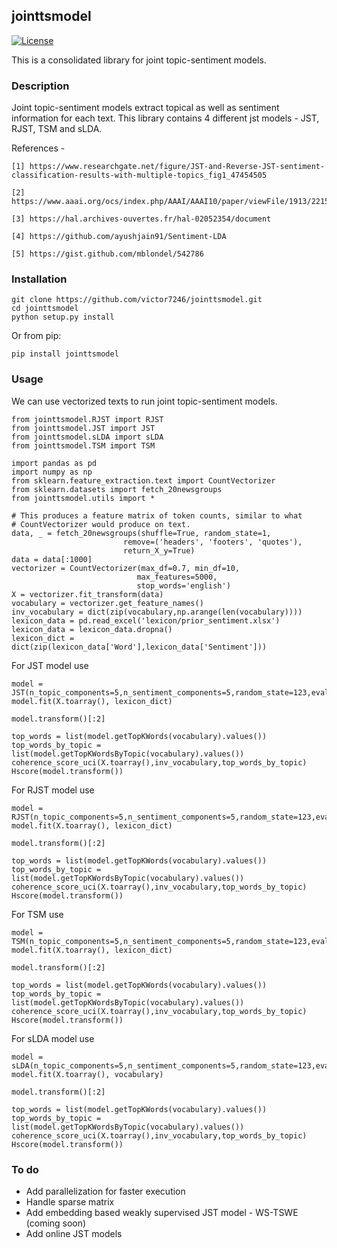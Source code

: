 ## jointtsmodel

[![License](http://img.shields.io/badge/license-MIT-brightgreen.svg?style=flat)](LICENSE.md)

This is a consolidated library for joint topic-sentiment models. 

### Description

Joint topic-sentiment models extract topical as well as sentiment information for each text. This library contains 4 different jst models - JST, RJST, TSM and sLDA.

References -

    [1] https://www.researchgate.net/figure/JST-and-Reverse-JST-sentiment-classification-results-with-multiple-topics_fig1_47454505
    
    [2] https://www.aaai.org/ocs/index.php/AAAI/AAAI10/paper/viewFile/1913/2215
    
    [3] https://hal.archives-ouvertes.fr/hal-02052354/document

    [4] https://github.com/ayushjain91/Sentiment-LDA
    
    [5] https://gist.github.com/mblondel/542786


    
### Installation

```
git clone https://github.com/victor7246/jointtsmodel.git
cd jointtsmodel
python setup.py install
```

Or from pip:

```
pip install jointtsmodel
```

### Usage

We can use vectorized texts to run joint topic-sentiment models.

```
from jointtsmodel.RJST import RJST
from jointtsmodel.JST import JST
from jointtsmodel.sLDA import sLDA
from jointtsmodel.TSM import TSM

import pandas as pd
import numpy as np
from sklearn.feature_extraction.text import CountVectorizer
from sklearn.datasets import fetch_20newsgroups
from jointtsmodel.utils import *

# This produces a feature matrix of token counts, similar to what
# CountVectorizer would produce on text.
data, _ = fetch_20newsgroups(shuffle=True, random_state=1,
                         remove=('headers', 'footers', 'quotes'),
                         return_X_y=True)
data = data[:1000]
vectorizer = CountVectorizer(max_df=0.7, min_df=10,
                            max_features=5000,
                            stop_words='english')
X = vectorizer.fit_transform(data)
vocabulary = vectorizer.get_feature_names()
inv_vocabulary = dict(zip(vocabulary,np.arange(len(vocabulary))))
lexicon_data = pd.read_excel('lexicon/prior_sentiment.xlsx')
lexicon_data = lexicon_data.dropna()
lexicon_dict = dict(zip(lexicon_data['Word'],lexicon_data['Sentiment']))
```

For JST model use
```
model = JST(n_topic_components=5,n_sentiment_components=5,random_state=123,evaluate_every=2)
model.fit(X.toarray(), lexicon_dict)

model.transform()[:2]

top_words = list(model.getTopKWords(vocabulary).values())
top_words_by_topic = list(model.getTopKWordsByTopic(vocabulary).values())
coherence_score_uci(X.toarray(),inv_vocabulary,top_words_by_topic)
Hscore(model.transform())
```

For RJST model use
```
model = RJST(n_topic_components=5,n_sentiment_components=5,random_state=123,evaluate_every=2)
model.fit(X.toarray(), lexicon_dict)

model.transform()[:2]

top_words = list(model.getTopKWords(vocabulary).values())
top_words_by_topic = list(model.getTopKWordsByTopic(vocabulary).values())
coherence_score_uci(X.toarray(),inv_vocabulary,top_words_by_topic)
Hscore(model.transform())
```

For TSM use
```
model = TSM(n_topic_components=5,n_sentiment_components=5,random_state=123,evaluate_every=2)
model.fit(X.toarray(), lexicon_dict)

model.transform()[:2]

top_words = list(model.getTopKWords(vocabulary).values())
top_words_by_topic = list(model.getTopKWordsByTopic(vocabulary).values())
coherence_score_uci(X.toarray(),inv_vocabulary,top_words_by_topic)
Hscore(model.transform())
```

For sLDA model use
```
model = sLDA(n_topic_components=5,n_sentiment_components=5,random_state=123,evaluate_every=2)
model.fit(X.toarray(), vocabulary)

model.transform()[:2]

top_words = list(model.getTopKWords(vocabulary).values())
top_words_by_topic = list(model.getTopKWordsByTopic(vocabulary).values())
coherence_score_uci(X.toarray(),inv_vocabulary,top_words_by_topic)
Hscore(model.transform())
```

### To do

* Add parallelization for faster execution
* Handle sparse matrix
* Add embedding based weakly supervised JST model - WS-TSWE (coming soon)
* Add online JST models

